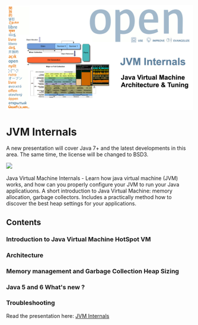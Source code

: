 <img src="/docs/img/jvminternals.png" />

# JVM Internals

A new presentation will cover Java 7+ and the latest developments in this area. The same time, the license will be changed to BSD3.

[![](https://img.shields.io/static/v1.svg?label=license&message=BSD3&color=blue)](LICENSE)


Java Virtual Machine Internals - Learn how java virtual machine (JVM) works, and how can you properly configure your JVM to run your Java applicatiuons. A short introduction to Java Virtual Machine: memory allocation, garbage collectors. Includes a practically method how to discover the best heap settings for your applications.   

## Contents

### Introduction to Java Virtual Machine HotSpot VM
### Architecture
### Memory management and Garbage Collection Heap Sizing
### Java 5 and 6 What's new ?
### Troubleshooting


Read the presentation here: [JVM Internals](https://github.com/sparvu/jvm-internals/blob/main/jvm-internals.pdf) 
